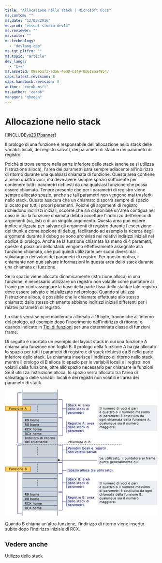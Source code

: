 ```yaml
---
title: "Allocazione nello stack | Microsoft Docs"
ms.custom: ""
ms.date: "12/05/2016"
ms.prod: "visual-studio-dev14"
ms.reviewer: ""
ms.suite: ""
ms.technology: 
  - "devlang-cpp"
ms.tgt_pltfrm: ""
ms.topic: "article"
dev_langs: 
  - "C++"
ms.assetid: 098e51f2-eda6-40d0-b149-0b618aa48b47
caps.latest.revision: 8
caps.handback.revision: 8
author: "corob-msft"
ms.author: "corob"
manager: "ghogen"
---
```

# Allocazione nello stack
[!INCLUDE[vs2017banner](../assembler/inline/includes/vs2017banner.md)]

Il prologo di una funzione è responsabile dell'allocazione nello stack delle variabili locali, dei registri salvati, dei parametri di stack e dei parametri di registro.  
  
 Poiché si trova sempre nella parte inferiore dello stack \(anche se si utilizza l'istruzione alloca\), l'area dei parametri sarà sempre adiacente all'indirizzo di ritorno durante una qualsiasi chiamata di funzione.  Questa area contiene almeno quattro voci, ma deve avere sempre spazio sufficiente per contenere tutti i parametri richiesti da una qualsiasi funzione che possa essere chiamata.  Tenere presente che per i parametri di registro viene sempre allocato spazio, anche se tali parametri non vengono mai trasferiti nello stack. Questo assicura che un chiamato disporrà sempre di spazio allocato per tutti i propri parametri.  Poiché gli argomenti di registro richiedono indirizzi iniziali, occorre che sia disponibile un'area contigua nel caso in cui la funzione chiamata debba accettare l'indirizzo dell'elenco di argomenti \(va\_list\) o di un singolo argomento.  Questa area può essere inoltre utilizzata per salvare gli argomenti di registro durante l'esecuzione dei thunk e come opzione di debug, facilitando ad esempio la ricerca degli argomenti durante il debug se sono archiviati nei relativi indirizzi iniziali nel codice di prologo.  Anche se la funzione chiamata ha meno di 4 parametri, queste 4 posizioni dello stack vengono effettivamente assegnate alla funzione chiamata, che può quindi utilizzarle per scopi diversi dal salvataggio dei valori dei parametri di registro.  Per questo motivo, il chiamante non può salvare informazioni in questa area dello stack durante una chiamata di funzione.  
  
 Se lo spazio viene allocato dinamicamente \(istruzione alloca\) in una funzione, è necessario utilizzare un registro non volatile come puntatore ai frame per contrassegnare la base della parte fissa dello stack e tale registro deve essere salvato e inizializzato nel prologo.  Quando si utilizza l'istruzione alloca, è possibile che le chiamate effettuate allo stesso chiamato dallo stesso chiamante abbiano indirizzi iniziali differenti per i relativi parametri di registro.  
  
 Lo stack verrà sempre mantenuto allineato a 16 byte, tranne che all'interno del prologo, ad esempio dopo l'inserimento dell'indirizzo di ritorno, e quando indicato in [Tipi di funzioni](../build/function-types.md) per una determinata classe di funzioni frame.  
  
 Di seguito è riportato un esempio del layout stack in cui una funzione A chiama una funzione non foglia B.  Il prologo della funzione A ha già allocato lo spazio per tutti i parametri di registro e di stack richiesti da B nella parte inferiore dello stack.  La chiamata inserisce l'indirizzo di ritorno nello stack mentre il prologo di B alloca lo spazio per le variabili locali e i registri non volatili della funzione, oltre allo spazio necessario per chiamare le funzioni.  Se B utilizza l'istruzione alloca, lo spazio verrà allocato tra l'area di salvataggio delle variabili locali e dei registri non volatili e l'area dei parametri di stack.  
  
 ![Esempio di conversione AMD](../build/media/vcamd_conv_ex_5.png "vcAmd\_conv\_ex\_5")  
  
 Quando B chiama un'altra funzione, l'indirizzo di ritorno viene inserito subito dopo l'indirizzo iniziale di RCX.  
  
## Vedere anche  
 [Utilizzo dello stack](../build/stack-usage.md)